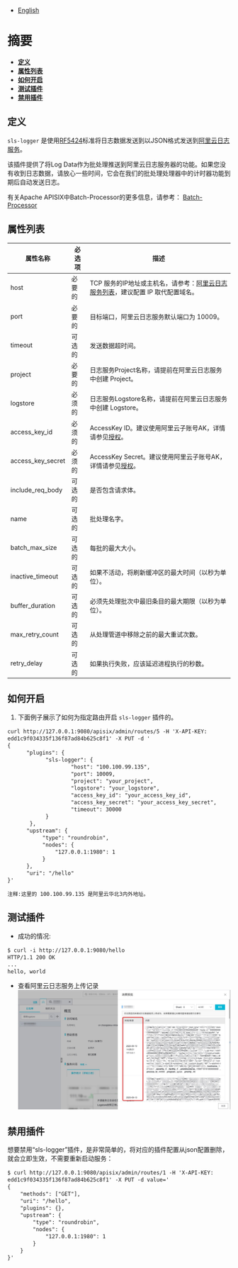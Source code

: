 <!--
#
# Licensed to the Apache Software Foundation (ASF) under one or more
# contributor license agreements.  See the NOTICE file distributed with
# this work for additional information regarding copyright ownership.
# The ASF licenses this file to You under the Apache License, Version 2.0
# (the "License"); you may not use this file except in compliance with
# the License.  You may obtain a copy of the License at
#
#     http://www.apache.org/licenses/LICENSE-2.0
#
# Unless required by applicable law or agreed to in writing, software
# distributed under the License is distributed on an "AS IS" BASIS,
# WITHOUT WARRANTIES OR CONDITIONS OF ANY KIND, either express or implied.
# See the License for the specific language governing permissions and
# limitations under the License.
#
-->

- [English](../../plugins/sls-logger.md)

# 摘要

- [**定义**](#name)
- [**属性列表**](#attributes)
- [**如何开启**](#how-to-enable)
- [**测试插件**](#test-plugin)
- [**禁用插件**](#disable-plugin)

## 定义

`sls-logger` 是使用[RF5424](https://tools.ietf.org/html/rfc5424)标准将日志数据发送到以JSON格式发送到[阿里云日志服务](https://help.aliyun.com/document_detail/112903.html?spm=a2c4g.11186623.6.763.21321b47wcwt1u)。


该插件提供了将Log Data作为批处理推送到阿里云日志服务器的功能。如果您没有收到日志数据，请放心一些时间，它会在我们的批处理处理器中的计时器功能到期后自动发送日志。

有关Apache APISIX中Batch-Processor的更多信息，请参考：
[Batch-Processor](../batch-processor.md)

## 属性列表

|属性名称          |必选项  |描述|
|---------     |--------|-----------|
| host |必要的| TCP 服务的IP地址或主机名，请参考：[阿里云日志服务列表](https://help.aliyun.com/document_detail/29008.html?spm=a2c4g.11186623.2.14.49301b4793uX0z#reference-wgx-pwq-zdb)，建议配置 IP 取代配置域名。|
| port |必要的| 目标端口，阿里云日志服务默认端口为 10009。|
| timeout |可选的|发送数据超时间。|
| project |必要的|日志服务Project名称，请提前在阿里云日志服务中创建 Project。|
| logstore | 必须的 |日志服务Logstore名称，请提前在阿里云日志服务中创建  Logstore。|
| access_key_id | 必须的 | AccessKey ID。建议使用阿里云子账号AK，详情请参见[授权](https://help.aliyun.com/document_detail/47664.html?spm=a2c4g.11186623.2.15.49301b47lfvxXP#task-xsk-ttc-ry)。|
| access_key_secret | 必须的 | AccessKey Secret。建议使用阿里云子账号AK，详情请参见[授权](https://help.aliyun.com/document_detail/47664.html?spm=a2c4g.11186623.2.15.49301b47lfvxXP#task-xsk-ttc-ry)。|
| include_req_body | 可选的| 是否包含请求体。|
|name| 可选的|批处理名字。|
|batch_max_size |可选的       |每批的最大大小。|
|inactive_timeout|可选的      |如果不活动，将刷新缓冲区的最大时间（以秒为单位）。|
|buffer_duration|可选的       |必须先处理批次中最旧条目的最大期限（以秒为单位）。|
|max_retry_count|可选的       |从处理管道中移除之前的最大重试次数。|
|retry_delay    |可选的       |如果执行失败，应该延迟进程执行的秒数。|
## 如何开启

1. 下面例子展示了如何为指定路由开启 `sls-logger` 插件的。

```shell
curl http://127.0.0.1:9080/apisix/admin/routes/5 -H 'X-API-KEY: edd1c9f034335f136f87ad84b625c8f1' -X PUT -d '
{
      "plugins": {
            "sls-logger": {
                    "host": "100.100.99.135",
                    "port": 10009,
                    "project": "your_project",
                    "logstore": "your_logstore",
                    "access_key_id": "your_access_key_id",
                    "access_key_secret": "your_access_key_secret",
                    "timeout": 30000
            }
       },
      "upstream": {
           "type": "roundrobin",
           "nodes": {
               "127.0.0.1:1980": 1
           }
      },
      "uri": "/hello"
}'
```
```
注释:这里的 100.100.99.135 是阿里云华北3内外地址。
```
## 测试插件

* 成功的情况:

```shell
$ curl -i http://127.0.0.1:9080/hello
HTTP/1.1 200 OK
...
hello, world
```
* 查看阿里云日志服务上传记录
![](../../images/plugin/sls-logger-1.png)

## 禁用插件

想要禁用“sls-logger”插件，是非常简单的，将对应的插件配置从json配置删除，就会立即生效，不需要重新启动服务：

```shell
$ curl http://127.0.0.1:9080/apisix/admin/routes/1 -H 'X-API-KEY: edd1c9f034335f136f87ad84b625c8f1' -X PUT -d value='
{
    "methods": ["GET"],
    "uri": "/hello",
    "plugins": {},
    "upstream": {
        "type": "roundrobin",
        "nodes": {
            "127.0.0.1:1980": 1
        }
    }
}'
```
